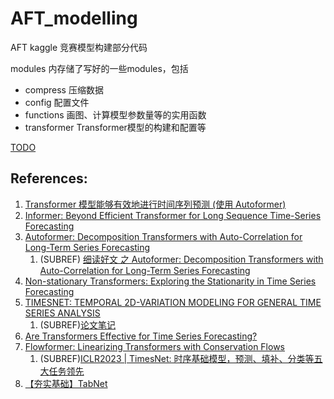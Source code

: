 # AFT_modelling
AFT kaggle 竞赛模型构建部分代码

modules 内存储了写好的一些modules，包括
- compress 压缩数据
- config 配置文件
- functions 画图、计算模型参数量等的实用函数
- transformer Transformer模型的构建和配置等

[TODO](TODO.md)

## References:  
1. [Transformer 模型能够有效地进行时间序列预测 (使用 Autoformer)](https://huggingface.co/blog/zh/autoformer#transformer-模型能够有效地进行时间序列预测-使用-autoformer)
2. [Informer: Beyond Efficient Transformer for Long Sequence Time-Series Forecasting](https://arxiv.org/abs/2012.07436)
3. [Autoformer: Decomposition Transformers with Auto-Correlation for Long-Term Series Forecasting](https://arxiv.org/abs/2106.13008)  
   1. (SUBREF) [细读好文 之 Autoformer: Decomposition Transformers with Auto-Correlation for Long-Term Series Forecasting](https://zhuanlan.zhihu.com/p/386955393) 
4. [Non-stationary Transformers: Exploring the Stationarity in Time Series Forecasting](https://arxiv.org/abs/2205.14415)
5. [TIMESNET: TEMPORAL 2D-VARIATION MODELING FOR GENERAL TIME SERIES ANALYSIS](https://arxiv.org/abs/2210.02186)
   1. (SUBREF)[论文笔记](https://blog.csdn.net/qq_40206371/article/details/129120273)
6. [Are Transformers Effective for Time Series Forecasting?](https://arxiv.org/abs/2205.13504)
7. [Flowformer: Linearizing Transformers with Conservation Flows](https://arxiv.org/pdf/2202.06258)
   1. (SUBREF)[ICLR2023 | TimesNet: 时序基础模型，预测、填补、分类等五大任务领先](https://zhuanlan.zhihu.com/p/606575441)
8. [【夯实基础】TabNet](https://zhuanlan.zhihu.com/p/359959585)


